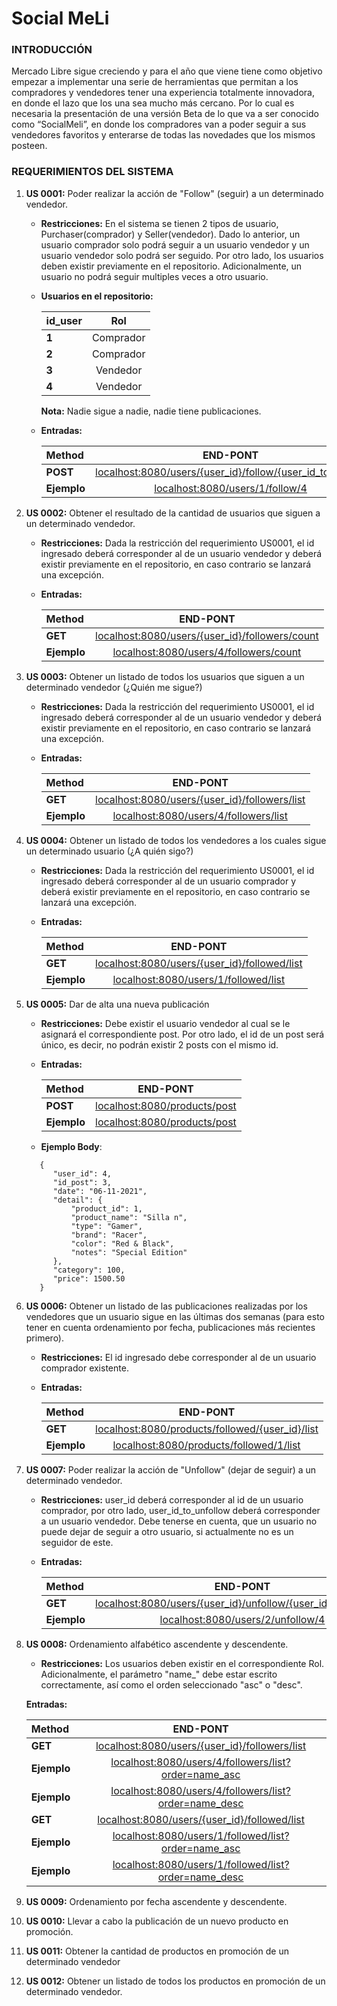 # Social MeLi

### INTRODUCCIÓN

Mercado Libre sigue creciendo y para el año que viene tiene como objetivo empezar a 
implementar una serie de herramientas que permitan a los compradores y vendedores tener
una experiencia totalmente innovadora, en donde el lazo que los una sea mucho más cercano.
Por lo cual es necesaria la presentación de una versión Beta de lo que va a ser conocido 
como “SocialMeli”, en donde los compradores van a poder seguir a sus vendedores favoritos
y enterarse de todas las novedades que los mismos posteen.

### REQUERIMIENTOS DEL SISTEMA

1. **US 0001:** Poder realizar la acción de "Follow" (seguir) a un determinado vendedor.

    * **Restricciones:** En el sistema se tienen 2 tipos de usuario, Purchaser(comprador)
    y Seller(vendedor). Dado lo anterior, un usuario comprador solo podrá seguir a un usuario vendedor
    y un usuario vendedor solo podrá ser seguido. Por otro lado, los usuarios deben existir previamente
    en el repositorio. Adicionalmente, un usuario no podrá seguir multiples veces a otro usuario.
    
    - **Usuarios en el repositorio:** 
           
        | id_user| Rol | 
        | :---   |:---:|
        | **1**  |Comprador|
        | **2**  |Comprador|
        | **3**  |Vendedor|
        | **4**  |Vendedor|
   
      **Nota:** Nadie sigue a nadie, nadie tiene publicaciones.
    
    * **Entradas:**
   
      | Method | END-PONT |
      | :---       |     :---:   |
      | **POST**   |  [localhost:8080/users/{user_id}/follow/{user_id_to_follow}]() |
      | **Ejemplo** | [localhost:8080/users/1/follow/4]() |
    
3. **US 0002:** Obtener el resultado de la cantidad de usuarios que siguen a un determinado vendedor.

    * **Restricciones:** Dada la restricción del requerimiento US0001, el id ingresado deberá
    corresponder al de un usuario vendedor y deberá existir previamente en el repositorio,
    en caso contrario se lanzará una excepción.
   
    * **Entradas:**

      | Method | END-PONT |
      | :---       |     :---:   |
      | **GET**   |  [localhost:8080/users/{user_id}/followers/count]() |
      | **Ejemplo** | [localhost:8080/users/4/followers/count]() |

4. **US 0003:** Obtener un listado de todos los usuarios que siguen a un determinado vendedor (¿Quién me sigue?)

    * **Restricciones:** Dada la restricción del requerimiento US0001, el id ingresado deberá
      corresponder al de un usuario vendedor y deberá existir previamente en el repositorio,
      en caso contrario se lanzará una excepción.

    * **Entradas:**

      | Method | END-PONT |
      | :---        |     :---:   |
      | **GET**   |  [localhost:8080/users/{user_id}/followers/list]() |
      | **Ejemplo**  | [localhost:8080/users/4/followers/list]() |

5. **US 0004:** Obtener un listado de todos los vendedores a los cuales sigue un determinado usuario (¿A quién sigo?)

    * **Restricciones:** Dada la restricción del requerimiento US0001, el id ingresado deberá
      corresponder al de un usuario comprador y deberá existir previamente en el repositorio,
      en caso contrario se lanzará una excepción.

    * **Entradas:**

      | Method | END-PONT |
      | :---        |     :---:   |
      | **GET**   |  [localhost:8080/users/{user_id}/followed/list]() |
      | **Ejemplo**  | [localhost:8080/users/1/followed/list]() |

    
5. **US 0005:** Dar de alta una nueva publicación

    * **Restricciones:** Debe existir el usuario vendedor al cual se 
    le asignará el correspondiente post. Por otro lado, el id de un post
   será único, es decir, no podrán existir 2 posts con el mismo id.

    * **Entradas:**

      | Method | END-PONT |
      | :---        |     :---:   |
      | **POST**   |  [localhost:8080/products/post]() |
      | **Ejemplo**  | [localhost:8080/products/post]() |

    * **Ejemplo Body**:

   ````
      {
         "user_id": 4,
         "id_post": 3,
         "date": "06-11-2021",
         "detail": {
             "product_id": 1,
             "product_name": "Silla n",
             "type": "Gamer",
             "brand": "Racer",
             "color": "Red & Black",
             "notes": "Special Edition"
         },
         "category": 100,
         "price": 1500.50
      }
   ````

6. **US 0006:** Obtener un listado de las publicaciones realizadas por los vendedores que 
un usuario sigue en las últimas dos semanas (para esto tener en cuenta ordenamiento por fecha,
publicaciones más recientes primero).

    * **Restricciones:** El id ingresado debe corresponder al de un usuario comprador existente.

    * **Entradas:**

      | Method | END-PONT |
      | :---        |     :---:   |
      | **GET**   |  [localhost:8080/products/followed/{user_id}/list]() |
      | **Ejemplo**  | [localhost:8080/products/followed/1/list]() |

7. **US 0007:** Poder realizar la acción de "Unfollow" (dejar de seguir) a un determinado vendedor.

    * **Restricciones:** user_id deberá corresponder al id de un usuario comprador,
    por otro lado, user_id_to_unfollow deberá corresponder a un usuario vendedor. 
    Debe tenerse en cuenta, que un usuario no puede dejar de seguir a otro usuario,
    si actualmente no es un seguidor de este.
    
    * **Entradas:**

      | Method | END-PONT |
      | :---       |     :---:   |
      | **GET**   |  [localhost:8080/users/{user_id}/unfollow/{user_id_to_unfollow}]() |
      | **Ejemplo** | [localhost:8080/users/2/unfollow/4]() |

8. **US 0008:** Ordenamiento alfabético ascendente y descendente.

    * **Restricciones:** Los usuarios deben existir en el correspondiente Rol. 
    Adicionalmente, el parámetro "name_" debe estar escrito correctamente, así 
    como el orden seleccionado "asc" o "desc". 

    **Entradas:**

      | Method | END-PONT |
      | :---       |     :---:   |
      | **GET**   |  [localhost:8080/users/{user_id}/followers/list]() |
      | **Ejemplo** | [localhost:8080/users/4/followers/list?order=name_asc]() |
      | **Ejemplo** | [localhost:8080/users/4/followers/list?order=name_desc]() |
      | **GET**   |  [localhost:8080/users/{user_id}/followed/list]() |
      | **Ejemplo** | [localhost:8080/users/1/followed/list?order=name_asc]() |
      | **Ejemplo** | [localhost:8080/users/1/followed/list?order=name_desc]() |
    

9. **US 0009:** Ordenamiento por fecha ascendente y descendente.


10. **US 0010:** Llevar a cabo la publicación de un nuevo producto en promoción.


11. **US 0011:** Obtener la cantidad de productos en promoción de un determinado vendedor


12. **US 0012:** Obtener un listado de todos los productos en promoción de un determinado vendedor.


